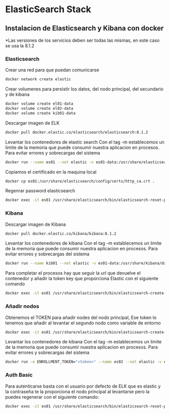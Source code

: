 # ElasticSearch Stack

## Instalacion de Elasticsearch y Kibana con docker

*Las versiones de los servicios deben ser todas las mismas, en este caso se usa la 8.1.2

### Elasticsearch

Crear una red para que puedan comunicarse
```bash
docker network create elastic
```
Crear volumenes para persistir los datos, del nodo principal, del secundario y de kibana
```bash
docker volume create el01-data
docker volume create el02-data
docker volume create kib01-data
```
Descargar imagen de ELK
```bash
docker pull docker.elastic.co/elasticsearch/elasticsearch:8.1.2
```
Levantar los contenedores de elastic search
Con el tag -m establecemos un limite de la memoria que puede consumir nuestra aplicacion en procesos. Para evitar errores y sobrecargas del sistema
```bash
docker run --name es01 --net elastic -v es01-data:/usr/share/elasticsearch/data -p 9200:9200 -it -m 1GB docker.elastic.co/elasticsearch/elasticsearch:8.1.2
```

Copiamos el certificado en la maquina local
```bash
docker cp es01:/usr/share/elasticsearch/config/certs/http_ca.crt .
```

Regenrar password elasticsearch
```bash
docker exec -it es01 /usr/share/elasticsearch/bin/elasticsearch-reset-password -u elastic
```

### Kibana
Descargar imagen de Kibana
```bash
docker pull docker.elastic.co/kibana/kibana:8.1.2
```

Levantar los contenedores de kibana
Con el tag -m establecemos un limite de la memoria que puede consumir nuestra aplicacion en procesos. Para evitar errores y sobrecargas del sistema
```bash
docker run --name kib01 --net elastic -v es01-data:/usr/share/kibana/data -p 5601:5601 docker.elastic.co/kibana/kibana::8.1.2
```

Para completar el procesos hay que seguir la url que devuelve el contenedor y añadir la token key que proporciona Elastic con el siguiente comando
```bash
docker exec -it es01 /usr/share/elasticsearch/bin/elasticsearch-create-enrollment-token -s kibana
```

### Añadir nodos

Obtenemos el TOKEN para añadir nodes del nodo principal, Ese token lo tenemos que añadir al levantar el segundo nodo como variable de entorno
```bash
docker exec -it es01 /usr/share/elasticsearch/bin/elasticsearch-create-enrollment-token -s node
```

Levantar los contenedores de kibana
Con el tag -m establecemos un limite de la memoria que puede consumir nuestra aplicacion en procesos. Para evitar errores y sobrecargas del sistema
```bash
docker run -e ENROLLMENT_TOKEN="<token>" --name es02 --net elastic -v es02-data:/usr/share/elasticsearch/data -it -m 1GB docker.elastic.co/elasticsearch/elasticsearch:8.1.2
```


### Auth Basic
Para autenticarse basta con el usuario por defecto de ELK que es elastic y la contraseña te la proporciona el nodo principal al levantarse pero la puedes regenerar con el siguiente comando:
```bash
docker exec -it es01 /usr/share/elasticsearch/bin/elasticsearch-reset-password -u elastic
```
